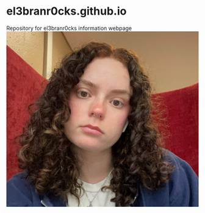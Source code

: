 # el3branr0cks.github.io
Repository for el3branr0cks information webpage
![MyImage](img/IMG_4378.jpeg)
